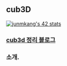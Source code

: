 ## cub3D

[![junmkang's 42 stats](https://badge42.herokuapp.com/api/stats/junmkang)](https://github.com/k010103/cub3D)

### [cub3d 정리 블로그](https://jun-13.tistory.com/5?category=903988)

### 소개.

